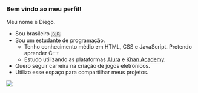 ### Bem vindo ao meu perfil!

Meu nome é Diego.

* Sou brasileiro 🇧🇷
* Sou um estudante de programação.
  * Tenho conhecimento médio em HTML, CSS e JavaScript. Pretendo aprender C++
  * Estudo utilizando as plataformas [Alura](https://cursos.alura.com.br/) e [Khan Academy](https://pt.khanacademy.org/).
* Quero seguir carreira na criação de jogos eletrônicos.
* Utilizo esse espaço para compartilhar meus projetos.

![](https://i.makeagif.com/media/4-30-2021/ddFkZk.gif)

